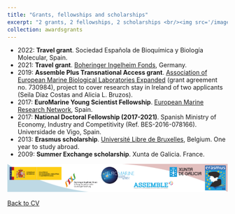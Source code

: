 ```yaml
---
title: "Grants, fellowships and scholarships"
excerpt: "2 grants, 2 fellowships, 2 scholarships <br/><img src='/images/Logos-grants_v1.png'>"
collection: awardsgrants
---
```


* 2022: **Travel grant**. Sociedad Española de Bioquímica y Biología Molecular, Spain. 
* 2021: **Travel grant**. [Boheringer Ingelheim Fonds](https://www.bifonds.de/fellowships-grants/travel-grants/), Germany. 
* 2019: **Assemble Plus Transnational Access grant**. [Association of European Marine Biological Laboratories Expanded](http://www.assembleplus.eu/) (grant agreement no. 730984), project to cover research stay in Ireland of two applicants (Seila Díaz Costas and Alicia L. Bruzos).
* 2017: **EuroMarine Young Scientist Fellowship**. [European Marine Research Network](https://www.euromarinenetwork.eu/), Spain.
* 2017: **National Doctoral Fellowship (2017-2021)**. Spanish Ministry of Economy, Industry and Competitivity (Ref. BES-2016-078166). Universidade de Vigo, Spain.
* 2013: **Erasmus scholarship**. [Université Libre de Bruxelles](https://www.ulb.be/en), Belgium. One year to study abroad.
* 2009: **Summer Exchange scholarship**. Xunta de Galicia. France.


<img src='/images/Logos-grants_v1.png'>  

[Back to CV](https://albruzos.github.io/cv/)
